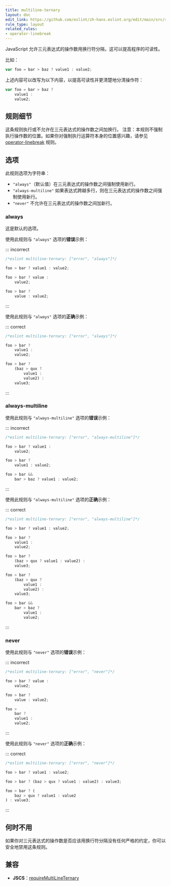 ```yaml
---
title: multiline-ternary
layout: doc
edit_link: https://github.com/eslint/zh-hans.eslint.org/edit/main/src/rules/multiline-ternary.md
rule_type: layout
related_rules:
- operator-linebreak
---
```


JavaScript 允许三元表达式的操作数用换行符分隔，这可以提高程序的可读性。

比如：

```js
var foo = bar > baz ? value1 : value2;
```

上述内容可以改写为以下内容，以提高可读性并更清楚地分清操作符：

```js
var foo = bar > baz ?
    value1 :
    value2;
```

## 规则细节

这条规则执行或不允许在三元表达式的操作数之间加换行。
注意：本规则不强制执行操作数的位置。如果你对强制执行运算符本身的位置感兴趣，请参见 [operator-linebreak](operator-linebreak) 规则。

## 选项

此规则选项为字符串：

* `"always"`（默认值）在三元表达式的操作数之间强制使用新行。
* `"always-multiline"` 如果表达式跨越多行，则在三元表达式的操作数之间强制使用新行。
* `"never"` 不允许在三元表达式的操作数之间加新行。

### always

这是默认的选项。

使用此规则与 `"always"` 选项的**错误**示例：

::: incorrect

```js
/*eslint multiline-ternary: ["error", "always"]*/

foo > bar ? value1 : value2;

foo > bar ? value :
    value2;

foo > bar ?
    value : value2;
```

:::

使用此规则与 `"always"` 选项的**正确**示例：

::: correct

```js
/*eslint multiline-ternary: ["error", "always"]*/

foo > bar ?
    value1 :
    value2;

foo > bar ?
    (baz > qux ?
        value1 :
        value2) :
    value3;
```

:::

### always-multiline

使用此规则与 `"always-multiline"` 选项的**错误**示例：

::: incorrect

```js
/*eslint multiline-ternary: ["error", "always-multiline"]*/

foo > bar ? value1 :
    value2;

foo > bar ?
    value1 : value2;

foo > bar &&
    bar > baz ? value1 : value2;
```

:::

使用此规则与 `"always-multiline"` 选项的**正确**示例：

::: correct

```js
/*eslint multiline-ternary: ["error", "always-multiline"]*/

foo > bar ? value1 : value2;

foo > bar ?
    value1 :
    value2;

foo > bar ?
    (baz > qux ? value1 : value2) :
    value3;

foo > bar ?
    (baz > qux ?
        value1 :
        value2) :
    value3;

foo > bar &&
    bar > baz ?
        value1 :
        value2;
```

:::

### never

使用此规则与 `"never"` 选项的**错误**示例：

::: incorrect

```js
/*eslint multiline-ternary: ["error", "never"]*/

foo > bar ? value :
    value2;

foo > bar ?
    value : value2;

foo >
    bar ?
    value1 :
    value2;
```

:::

使用此规则与 `"never"` 选项的**正确**示例：

::: correct

```js
/*eslint multiline-ternary: ["error", "never"]*/

foo > bar ? value1 : value2;

foo > bar ? (baz > qux ? value1 : value2) : value3;

foo > bar ? (
    baz > qux ? value1 : value2
) : value3;
```

:::

## 何时不用

如果你对三元表达式的操作数是否应该用换行符分隔没有任何严格的约定，你可以安全地禁用这条规则。

## 兼容

* **JSCS**：[requireMultiLineTernary](https://jscs-dev.github.io/rule/requireMultiLineTernary)
